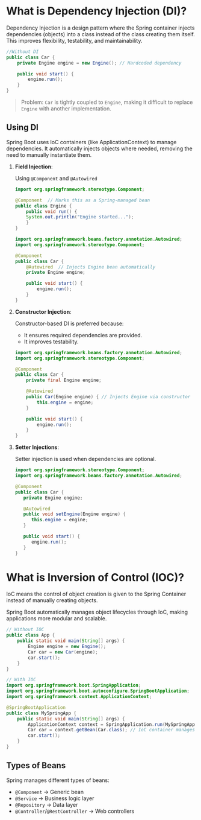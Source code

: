 # What is Dependency Injection (DI)?

Dependency Injection is a design pattern where the Spring container injects dependencies (objects) into a class instead of the class creating them itself. This improves flexibility, testability, and maintainability.

```java
//Without DI
public class Car {
    private Engine engine = new Engine(); // Hardcoded dependency

    public void start() {
        engine.run();
    }
}
```
> Problem: `Car` is tightly coupled to `Engine`, making it difficult to replace `Engine` with another implementation.


## Using DI
Spring Boot uses IoC containers (like ApplicationContext) to manage dependencies. It automatically injects objects where needed, removing the need to manually instantiate them.

1. **Field Injection**:
   
   Using `@Component` and `@Autowired`
    ```java
    import org.springframework.stereotype.Component;
    
    @Component  // Marks this as a Spring-managed bean
    public class Engine {
        public void run() {
        System.out.println("Engine started...");
        }
    }
    ```
    
    ```java
    import org.springframework.beans.factory.annotation.Autowired;
    import org.springframework.stereotype.Component;
    
    @Component
    public class Car {
        @Autowired  // Injects Engine bean automatically
        private Engine engine;
    
        public void start() {
            engine.run();
        }
    }
    
    ```
   
2. **Constructor Injection**:
   
   Constructor-based DI is preferred because:

   - It ensures required dependencies are provided.
   - It improves testability.
   ```java
   import org.springframework.beans.factory.annotation.Autowired;
   import org.springframework.stereotype.Component;
   
   @Component
   public class Car {
       private final Engine engine;
   
       @Autowired
       public Car(Engine engine) { // Injects Engine via constructor
           this.engine = engine;
       }
   
       public void start() {
           engine.run();
       }
   }
   
   ```
   

3. **Setter Injections**:

   Setter injection is used when dependencies are optional.
   ```java
   import org.springframework.stereotype.Component;
   import org.springframework.beans.factory.annotation.Autowired;
   
   @Component
   public class Car {
      private Engine engine;
   
      @Autowired
      public void setEngine(Engine engine) {
         this.engine = engine;
      }
   
      public void start() {
         engine.run();
      }
   }
   
   ```
   

# What is Inversion of Control (IOC)?

IoC means the control of object creation is given to the Spring Container instead of manually creating objects.

Spring Boot automatically manages object lifecycles through IoC, making applications more modular and scalable.


```java
// Without IOC
public class App {
    public static void main(String[] args) {
        Engine engine = new Engine();
        Car car = new Car(engine);
        car.start();
    }
}

```

```java
// With IOC
import org.springframework.boot.SpringApplication;
import org.springframework.boot.autoconfigure.SpringBootApplication;
import org.springframework.context.ApplicationContext;

@SpringBootApplication
public class MySpringApp {
    public static void main(String[] args) {
        ApplicationContext context = SpringApplication.run(MySpringApp.class, args);
        Car car = context.getBean(Car.class); // IoC container manages dependencies
        car.start();
    }
}

```


## Types of Beans

Spring manages different types of beans:

- `@Component` → Generic bean
- `@Service` → Business logic layer
- `@Repository` → Data layer
- `@Controller`/`@RestController` → Web controllers